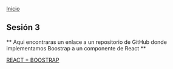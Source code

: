 <!-- No borrar o modificar -->

[Inicio](./index.md)

## Sesión 3

** Aqui encontraras un enlace a un repositorio de GitHub donde implementamos Boostrap a un componente de React **

[REACT + BOOSTRAP](https://github.com/Crgio00/Movies)
